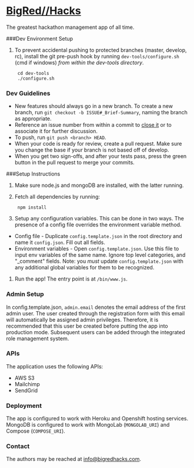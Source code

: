 [BigRed//Hacks](http://www.bigredhacks.com)
==================
The greatest hackathon management app of all time.
 
###Dev Environment Setup
1. To prevent accidental pushing to protected branches (master, develop, rc), install the git pre-push hook by running `dev-tools/configure.sh` (cmd if windows) *from within the dev-tools directory*.

        cd dev-tools
        ./configure.sh

### Dev Guidelines
* New features should always go in a new branch. To create a new branch, run `git checkout -b ISSUE#_Brief-Summary`, naming the branch as appropriate.
* Reference an issue number from within a commit to [close it](https://help.github.com/articles/closing-issues-via-commit-messages/) or to associate it for further discussion. 
* To push, run `git push <branch> HEAD`.
* When your code is ready for review, create a pull request. Make sure you change the base if your branch is not based off of develop.
* When you get two sign-offs, and after your tests pass, press the green button in the pull request to merge your commits.

###Setup Instructions
1. Make sure node.js and mongoDB are installed, with the latter running.
1. Fetch all dependencies by running:

        npm install
1. Setup any configuration variables. This can be done in two ways. The presence of a config file overrides the environment variable method.
  * Config file - Duplicate `config.template.json` in the root directory and name it `config.json`. Fill out all fields.
  * Environment variables - Open `config.template.json`. Use this file to input env variables of the same name. Ignore top level categories, and "_comment" fields. Note: you *must* update `config.template.json` with any additional global variables for them to be recognized.
1. Run the app! The entry point is at `/bin/www.js`.

### Admin Setup
In config.template.json, `admin.email` denotes the email address of the first admin user. The user created through the registration form with this email will automatically be assigned admin privileges. Therefore, it is recommended that this user be created before putting the app into production mode. Subsequent users can be added through the integrated role management system.

### APIs
The application uses the following APIs:

* AWS S3
* Mailchimp
* SendGrid

### Deployment
The app is configured to work with Heroku and Openshift hosting services. MongoDB is configured to work with MongoLab (`MONGOLAB_URI`) and Compose (`COMPOSE_URI`).
 
### Contact
The authors may be reached at [info@bigredhacks.com](info@bigredhacks.com).
